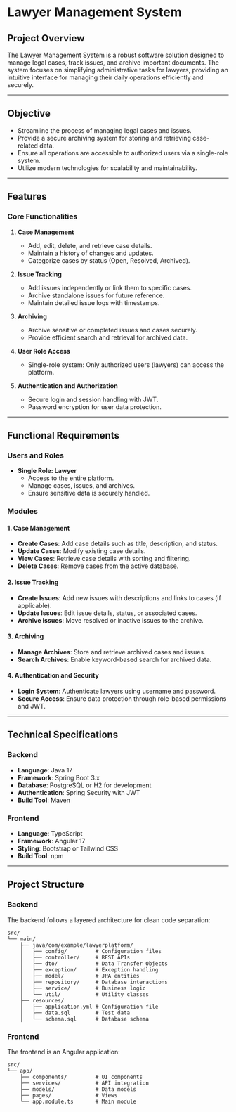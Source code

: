 # Lawyer Management System

## Project Overview

The Lawyer Management System is a robust software solution designed to manage legal cases, track issues, and archive important documents. The system focuses on simplifying administrative tasks for lawyers, providing an intuitive interface for managing their daily operations efficiently and securely.

---

## Objective

- Streamline the process of managing legal cases and issues.
- Provide a secure archiving system for storing and retrieving case-related data.
- Ensure all operations are accessible to authorized users via a single-role system.
- Utilize modern technologies for scalability and maintainability.

---

## Features

### Core Functionalities
1. **Case Management**
   - Add, edit, delete, and retrieve case details.
   - Maintain a history of changes and updates.
   - Categorize cases by status (Open, Resolved, Archived).

2. **Issue Tracking**
   - Add issues independently or link them to specific cases.
   - Archive standalone issues for future reference.
   - Maintain detailed issue logs with timestamps.

3. **Archiving**
   - Archive sensitive or completed issues and cases securely.
   - Provide efficient search and retrieval for archived data.

4. **User Role Access**
   - Single-role system: Only authorized users (lawyers) can access the platform.

5. **Authentication and Authorization**
   - Secure login and session handling with JWT.
   - Password encryption for user data protection.

---

## Functional Requirements

### Users and Roles
- **Single Role: Lawyer**
  - Access to the entire platform.
  - Manage cases, issues, and archives.
  - Ensure sensitive data is securely handled.

### Modules
#### 1. Case Management
- **Create Cases**: Add case details such as title, description, and status.
- **Update Cases**: Modify existing case details.
- **View Cases**: Retrieve case details with sorting and filtering.
- **Delete Cases**: Remove cases from the active database.

#### 2. Issue Tracking
- **Create Issues**: Add new issues with descriptions and links to cases (if applicable).
- **Update Issues**: Edit issue details, status, or associated cases.
- **Archive Issues**: Move resolved or inactive issues to the archive.

#### 3. Archiving
- **Manage Archives**: Store and retrieve archived cases and issues.
- **Search Archives**: Enable keyword-based search for archived data.

#### 4. Authentication and Security
- **Login System**: Authenticate lawyers using username and password.
- **Secure Access**: Ensure data protection through role-based permissions and JWT.

---

## Technical Specifications

### Backend
- **Language**: Java 17
- **Framework**: Spring Boot 3.x
- **Database**: PostgreSQL or H2 for development
- **Authentication**: Spring Security with JWT
- **Build Tool**: Maven

### Frontend
- **Language**: TypeScript
- **Framework**: Angular 17
- **Styling**: Bootstrap or Tailwind CSS
- **Build Tool**: npm

---

## Project Structure

### Backend
The backend follows a layered architecture for clean code separation:
```plaintext
src/
└── main/
    ├── java/com/example/lawyerplatform/
    │   ├── config/         # Configuration files
    │   ├── controller/     # REST APIs
    │   ├── dto/            # Data Transfer Objects
    │   ├── exception/      # Exception handling
    │   ├── model/          # JPA entities
    │   ├── repository/     # Database interactions
    │   ├── service/        # Business logic
    │   └── util/           # Utility classes
    ├── resources/
    │   ├── application.yml # Configuration file
    │   ├── data.sql        # Test data
    │   └── schema.sql      # Database schema
```
### Frontend
The frontend is an Angular application:
```plaintext
src/
└── app/
    ├── components/         # UI components
    ├── services/           # API integration
    ├── models/             # Data models
    ├── pages/              # Views
    └── app.module.ts       # Main module


